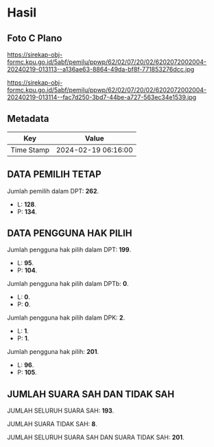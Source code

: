 # Hasil

## Foto C Plano

https://sirekap-obj-formc.kpu.go.id/5abf/pemilu/ppwp/62/02/07/20/02/6202072002004-20240219-013113--a136ae63-8864-49da-bf8f-771853276dcc.jpg

https://sirekap-obj-formc.kpu.go.id/5abf/pemilu/ppwp/62/02/07/20/02/6202072002004-20240219-013114--fac7d250-3bd7-44be-a727-563ec34e1539.jpg


## Metadata

| Key        | Value               |
| ---------- | ------------------- |
| Time Stamp | 2024-02-19 06:16:00 |


## DATA PEMILIH TETAP

Jumlah pemilih dalam DPT: **262**.
 * L: **128**.
 * P: **134**.

## DATA PENGGUNA HAK PILIH

Jumlah pengguna hak pilih dalam DPT: **199**.
 * L: **95**.
 * P: **104**.

Jumlah pengguna hak pilih dalam DPTb: **0**.
 * L: **0**.
 * P: **0**.

Jumlah pengguna hak pilih dalam DPK: **2**.
 * L: **1**.
 * P: **1**.

Jumlah pengguna hak pilih: **201**.
 * L: **96**.
 * P: **105**.

## JUMLAH SUARA SAH DAN TIDAK SAH

JUMLAH SELURUH SUARA SAH: **193**.

JUMLAH SUARA TIDAK SAH: **8**.

JUMLAH SELURUH SUARA SAH DAN SUARA TIDAK SAH: **201**.


